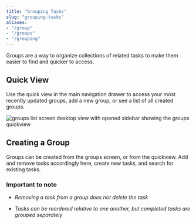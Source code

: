 ```yaml
---
title: "Grouping Tasks"
slug: "grouping-tasks"
aliases:
- "/group"
- "/groups"
- "/grouping"
---
```


Groups are a way to organize collections of related tasks to make them easier to find and quicker to access.

## Quick View

Use the quick view in the main navigation drawer to access your most recently updated groups, add a new group, or see a list of all created groups.

![groups list screen desktop view with opened sidebar showing the groups quickview](images/group_quickview_desktop.jpg)

## Creating a Group

Groups can be created from the groups screen, or from the quickview.  Add and remove tasks accordingly here, create new tasks, and search for existing tasks.


### Important to note
- *Removing a task from a group does not delete the task*

- *Tasks can be reordered relative to one another, but completed tasks are grouped separately*


